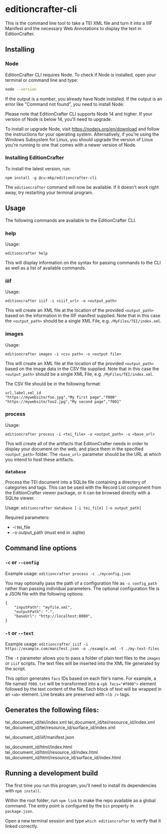 # editioncrafter-cli

This is the command line tool to take a TEI XML file and turn it into a IIIF Manifest and the necessary Web Annotations to display the text in EditionCrafter.

## Installing

### Node

EditionCrafter CLI requires Node. To check if Node is installed, open your terminal or command line and type:

```bash
node --version
```

If the output is a number, you already have Node installed. If the output is an error like "Command not found", you need to install Node.

Please note that EditionCrafter CLI supports Node 14 and higher. If your version of Node is below 14, you'll need to upgrade.

To install or upgrade Node, visit https://nodejs.org/en/download and follow the instructions for your operating system. Alternatively, if you're using the Windows Subsystem for Linux, you should upgrade the version of Linux you're running to one that comes with a newer version of Node.

### Installing EditionCrafter

To install the latest version, run:

`npm install -g @cu-mkp/editioncrafter-cli`

The `editioncrafter` command will now be available. If it doesn't work right away, try restarting your terminal program.

## Usage

The following commands are available to the EditionCrafter CLI.

### help

Usage:
```
editioncrafter help
```
This will display information on the syntax for passing commands to the CLI as well as a list of available commands.

### iiif

Usage:
```
editioncrafter iiif -i <iiif_url> -o <output_path>
```
This will create an XML file at the location of the provided `<output_path>` based on the information in the IIIF manifest supplied. Note that in this case the `<output_path>` should be a single XML File, e.g. `/MyFiles/TEI/index.xml`.

### images

Usage:
```
editioncrafter images -i <csv path> -o <output file>
```
This will create an XML file at the location of the provided `<output_path>` based on the image data in the CSV file supplied. Note that in this case the `<output_path>` should be a single XML File, e.g. `/MyFiles/TEI/index.xml`.

The CSV file should be in the following format:

```csv
url,label,xml_id
"https://mywebsite/foo.jpg","My first page","f000"
"https://mywebsite/foo2.jpg","My second page","f001"
```

### process

Usage:
```
editioncrafter process -i <tei_file> -o <output_path> -u <base_url>
```
This will create all of the artifacts that EditionCrafter needs in order to display your document on the web, and place them in the specified `<output_path>` folder. The `<base_url>` parameter should be the URL at which you intend to host these artifacts.

### `database`

Process the TEI document into a SQLite file containing a directory of categories and tags. This can be used with the Record List component from the EditionCrafter viewer package, or it can be browsed directly with a SQLite viewer.

Usage: `editioncrafter database [-i tei_file] [-o output_path]`

Required parameters:
* -i tei_file
* -o output_path (must end in .sqlite)

## Command line options

### `-c` or `--config`

Example usage: `editioncrafter process -c ./myconfig.json`

You may optionally pass the path of a configuration file as `-c config_path` rather than passing individual parameters. The optional configuration file is a JSON file with the following options:

```
{
    "inputPath": "myfile.xml",
    "outputPath": ".",
    "baseUrl": "http://localhost:8080",
}
```

### `-t` or `--text`

Example usage: `editioncrafter iiif -i https://example.com/manifest.json -o ./example.xml -t ./my-text-files`

The `-t` parameter allows you to pass a folder of plain text files to the `images` or `iiif` scripts. The text files will be inserted into the XML file generated by the script.

This option generates `facs` IDs based on each file's name. For example, a file named `f000.txt` will be transformed into a `<pb facs="#f000">` element followed by the text content of the file. Each block of text will be wrapped in an `<ab>` element. Line breaks are preserved with `<lb />` tags.

## Generates the following files:

tei_document_id/tei/index.xml
tei_document_id/tei/resource_id/index.xml
tei_document_id/tei/resource_id/surface_id/index.xml

tei_document_id/iiif/manifest.json

tei_document_id/html/index.html
tei_document_id/html/resource_id/index.html
tei_document_id/html/resource_id/surface_id/index.html

## Running a development build

The first time you run this program, you'll need to install its dependencies with `npm install`.

Within the root folder, run `npm link` to make the repo available as a global command. The entry point is configured by the `bin` property in `package.json`.

Open a new terminal session and type `which editioncrafter` to verify that it linked correctly.
